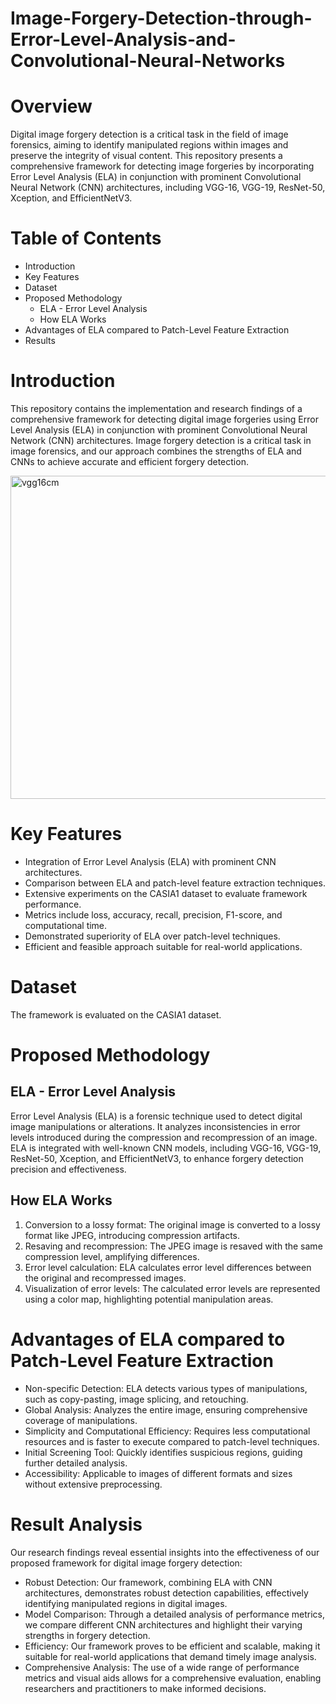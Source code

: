 # Image-Forgery-Detection-through-Error-Level-Analysis-and-Convolutional-Neural-Networks

# Overview
Digital image forgery detection is a critical task in the field of image forensics, aiming to identify manipulated regions within images and preserve the integrity of visual content. This repository presents a comprehensive framework for detecting image forgeries by incorporating Error Level Analysis (ELA) in conjunction with prominent Convolutional Neural Network (CNN) architectures, including VGG-16, VGG-19, ResNet-50, Xception, and EfficientNetV3.

# Table of Contents
* Introduction
* Key Features
* Dataset
* Proposed Methodology
  * ELA - Error Level Analysis
  * How ELA Works
* Advantages of ELA compared to Patch-Level Feature Extraction
* Results

# Introduction
This repository contains the implementation and research findings of a comprehensive framework for detecting digital image forgeries using Error Level Analysis (ELA) in conjunction with prominent Convolutional Neural Network (CNN) architectures. Image forgery detection is a critical task in image forensics, and our approach combines the strengths of ELA and CNNs to achieve accurate and efficient forgery detection.

<img width="517" alt="vgg16cm" src="https://github.com/Khizar-Baig/Image-Forgery-Detection-through-Error-Level-Analysis-and-Convolutional-Neural-Networks/assets/59732957/00862f75-3ded-4a45-b4eb-8c367f890b25">

# Key Features
* Integration of Error Level Analysis (ELA) with prominent CNN architectures.
* Comparison between ELA and patch-level feature extraction techniques.
* Extensive experiments on the CASIA1 dataset to evaluate framework performance.
* Metrics include loss, accuracy, recall, precision, F1-score, and computational time.
* Demonstrated superiority of ELA over patch-level techniques.
* Efficient and feasible approach suitable for real-world applications.

# Dataset
The framework is evaluated on the CASIA1 dataset. 

# Proposed Methodology
## ELA - Error Level Analysis
Error Level Analysis (ELA) is a forensic technique used to detect digital image manipulations or alterations. It analyzes inconsistencies in error levels introduced during the compression and recompression of an image. ELA is integrated with well-known CNN models, including VGG-16, VGG-19, ResNet-50, Xception, and EfficientNetV3, to enhance forgery detection precision and effectiveness.

## How ELA Works
1. Conversion to a lossy format: The original image is converted to a lossy format like JPEG, introducing compression artifacts.
2. Resaving and recompression: The JPEG image is resaved with the same compression level, amplifying differences.
3. Error level calculation: ELA calculates error level differences between the original and recompressed images.
4. Visualization of error levels: The calculated error levels are represented using a color map, highlighting potential manipulation areas.
   
# Advantages of ELA compared to Patch-Level Feature Extraction
* Non-specific Detection: ELA detects various types of manipulations, such as copy-pasting, image splicing, and retouching.
* Global Analysis: Analyzes the entire image, ensuring comprehensive coverage of manipulations.
* Simplicity and Computational Efficiency: Requires less computational resources and is faster to execute compared to patch-level techniques.
* Initial Screening Tool: Quickly identifies suspicious regions, guiding further detailed analysis.
* Accessibility: Applicable to images of different formats and sizes without extensive preprocessing.

# Result Analysis
Our research findings reveal essential insights into the effectiveness of our proposed framework for digital image forgery detection:

* Robust Detection: Our framework, combining ELA with CNN architectures, demonstrates robust detection capabilities, effectively identifying manipulated regions in digital images.
* Model Comparison: Through a detailed analysis of performance metrics, we compare different CNN architectures and highlight their varying strengths in forgery detection.
* Efficiency: Our framework proves to be efficient and scalable, making it suitable for real-world applications that demand timely image analysis.
* Comprehensive Analysis: The use of a wide range of performance metrics and visual aids allows for a comprehensive evaluation, enabling researchers and practitioners to make informed decisions.


